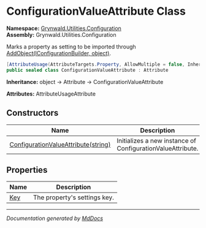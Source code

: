 ﻿<!--  
  <auto-generated>   
    The contents of this file were generated by a tool.  
    Changes to this file may be list if the file is regenerated  
  </auto-generated>   
-->

# ConfigurationValueAttribute Class

**Namespace:** [Grynwald.Utilities.Configuration](../index.md)  
**Assembly:** Grynwald.Utilities.Configuration

Marks a property as setting to be imported through [AddObject(IConfigurationBuilder, object)](../ConfigurationBuilderExtensions/methods/AddObject.md).    

```csharp
[AttributeUsage(AttributeTargets.Property, AllowMultiple = false, Inherited = true)]
public sealed class ConfigurationValueAttribute : Attribute
```

**Inheritance:** object → Attribute → ConfigurationValueAttribute

**Attributes:** AttributeUsageAttribute

## Constructors

| Name                                                         | Description                                                |
| ------------------------------------------------------------ | ---------------------------------------------------------- |
| [ConfigurationValueAttribute(string)](constructors/index.md) | Initializes a new instance of ConfigurationValueAttribute. |

## Properties

| Name                     | Description                  |
| ------------------------ | ---------------------------- |
| [Key](properties/Key.md) | The property's settings key. |

___

*Documentation generated by [MdDocs](https://github.com/ap0llo/mddocs)*
